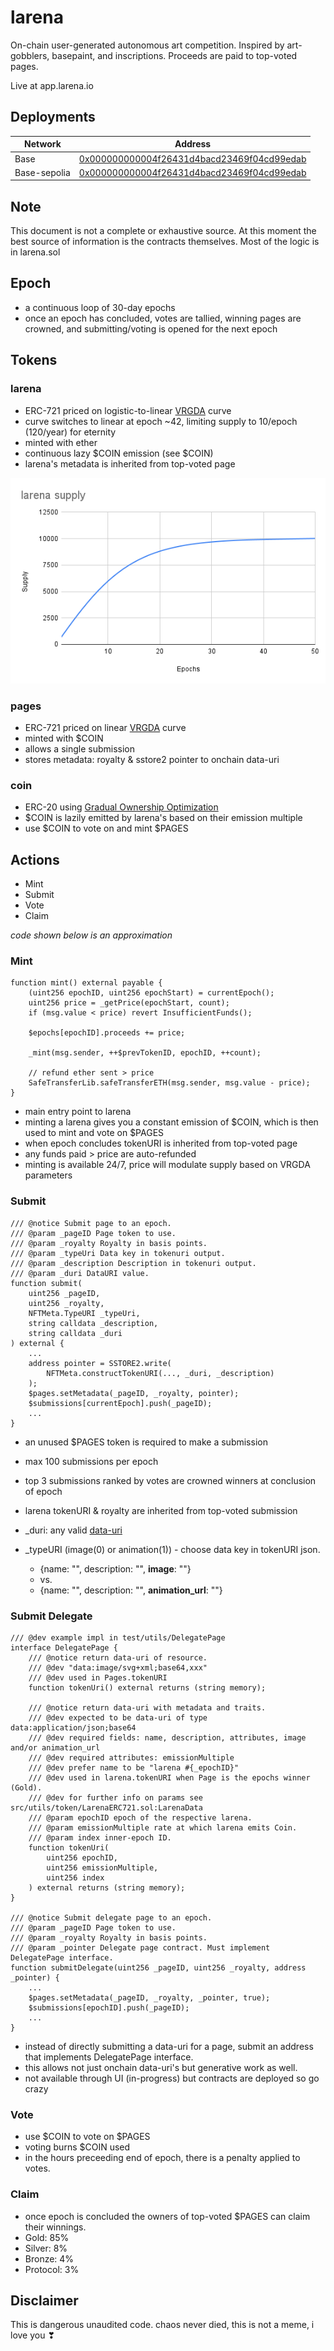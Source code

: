 # larena

On-chain user-generated autonomous art competition.
Inspired by art-gobblers, basepaint, and inscriptions.
Proceeds are paid to top-voted pages.

Live at app.larena.io

## Deployments

| Network       | Address                                                                           |
| ------------- | --------------------------------------------------------------------------------- |
| Base          |[0x000000000004f26431d4bacd23469f04cd99edab](https://basescan.org/address/0x000000000004f26431d4bacd23469f04cd99edab)|
| Base-sepolia  |[0x000000000004f26431d4bacd23469f04cd99edab](https://basescan.org/address/0x000000000004f26431d4bacd23469f04cd99edab)|

## Note

This document is not a complete or exhaustive source. At this moment the best source of information is the contracts themselves. Most of the logic is in larena.sol

## Epoch

- a continuous loop of 30-day epochs
- once an epoch has concluded, votes are tallied, winning pages are crowned, and submitting/voting is opened for the next epoch

## Tokens

### larena

- ERC-721 priced on logistic-to-linear [VRGDA](https://www.paradigm.xyz/2022/08/vrgda#logistic-issuance-schedule) curve
- curve switches to linear at epoch ~42, limiting supply to 10/epoch (120/year) for eternity
- minted with ether
- continuous lazy $COIN emission (see $COIN)
- larena's metadata is inherited from top-voted page
  
![larena supply](/assets/larena%20supply.png)

### pages

- ERC-721 priced on linear [VRGDA](https://www.paradigm.xyz/2022/08/vrgda#linear) curve
- minted with $COIN
- allows a single submission
- stores metadata: royalty & sstore2 pointer to onchain data-uri

### coin

- ERC-20 using [Gradual Ownership Optimization](https://www.paradigm.xyz/2022/09/goo)
- $COIN is lazily emitted by larena's based on their emission multiple
- use $COIN to vote on and mint $PAGES

## Actions
- Mint
- Submit
- Vote
- Claim

*code shown below is an approximation*

### Mint

```solidity
function mint() external payable {
    (uint256 epochID, uint256 epochStart) = currentEpoch();
    uint256 price = _getPrice(epochStart, count);
    if (msg.value < price) revert InsufficientFunds();

    $epochs[epochID].proceeds += price;

    _mint(msg.sender, ++$prevTokenID, epochID, ++count);

    // refund ether sent > price
    SafeTransferLib.safeTransferETH(msg.sender, msg.value - price);
}
```

- main entry point to larena
- minting a larena gives you a constant emission of $COIN, which is then used to mint and vote on $PAGES
- when epoch concludes tokenURI is inherited from top-voted page
- any funds paid > price are auto-refunded
- minting is available 24/7, price will modulate supply based on VRGDA parameters

### Submit

```solidity
/// @notice Submit page to an epoch.
/// @param _pageID Page token to use.
/// @param _royalty Royalty in basis points.
/// @param _typeUri Data key in tokenuri output.
/// @param _description Description in tokenuri output.
/// @param _duri DataURI value.
function submit(
    uint256 _pageID,
    uint256 _royalty,
    NFTMeta.TypeURI _typeUri,
    string calldata _description,
    string calldata _duri
) external {
    ...
    address pointer = SSTORE2.write(
        NFTMeta.constructTokenURI(..., _duri, _description)
    );
    $pages.setMetadata(_pageID, _royalty, pointer);
    $submissions[currentEpoch].push(_pageID);
    ...
}
```

- an unused $PAGES token is required to make a submission
- max 100 submissions per epoch
- top 3 submissions ranked by votes are crowned winners at conclusion of epoch
- larena tokenURI & royalty are inherited from top-voted submission

- _duri: any valid [data-uri](https://developer.mozilla.org/en-US/docs/Web/HTTP/Basics_of_HTTP/Data_URLs)
- _typeURI (image(0) or animation(1)) - choose data key in tokenURI json. 
    - {name: "", description: "", **image**: ""} 
    - vs.
    - {name: "", description: "", **animation_url**: ""}

### Submit Delegate
```solidity
/// @dev example impl in test/utils/DelegatePage
interface DelegatePage {
    /// @notice return data-uri of resource.
    /// @dev "data:image/svg+xml;base64,xxx"
    /// @dev used in Pages.tokenURI
    function tokenUri() external returns (string memory);

    /// @notice return data-uri with metadata and traits.
    /// @dev expected to be data-uri of type data:application/json;base64
    /// @dev required fields: name, description, attributes, image and/or animation_url
    /// @dev required attributes: emissionMultiple
    /// @dev prefer name to be "larena #{_epochID}"
    /// @dev used in larena.tokenURI when Page is the epochs winner (Gold).
    /// @dev for further info on params see src/utils/token/LarenaERC721.sol:LarenaData
    /// @param epochID epoch of the respective larena.
    /// @param emissionMultiple rate at which larena emits Coin.
    /// @param index inner-epoch ID.
    function tokenUri(
        uint256 epochID,
        uint256 emissionMultiple,
        uint256 index
    ) external returns (string memory);
}

/// @notice Submit delegate page to an epoch.
/// @param _pageID Page token to use.
/// @param _royalty Royalty in basis points.
/// @param _pointer Delegate page contract. Must implement DelegatePage interface.
function submitDelegate(uint256 _pageID, uint256 _royalty, address _pointer) {
    ...
    $pages.setMetadata(_pageID, _royalty, _pointer, true);
    $submissions[epochID].push(_pageID);
    ...
}
```

- instead of directly submitting a data-uri for a page, submit an address that implements DelegatePage interface.
- this allows not just onchain data-uri's but generative work as well.
- not available through UI (in-progress) but contracts are deployed so go crazy

### Vote

- use $COIN to vote on $PAGES
- voting burns $COIN used
- in the hours preceeding end of epoch, there is a penalty applied to votes.

### Claim

- once epoch is concluded the owners of top-voted $PAGES can claim their winnings.
- Gold: 85%
- Silver: 8%
- Bronze: 4%
- Protocol: 3%

## Disclaimer
This is dangerous unaudited code.
chaos never died, this is not a meme, i love you ❣
